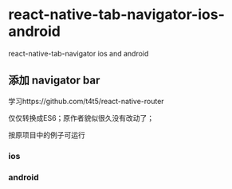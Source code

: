 # react-native-tab-navigator-ios-android
react-native-tab-navigator ios and android


## 添加 navigator bar

学习https://github.com/t4t5/react-native-router

仅仅转换成ES6；原作者貌似很久没有改动了；

按原项目中的例子可运行

### ios

### android
